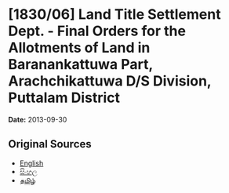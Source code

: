 # [1830/06] Land Title Settlement Dept. - Final Orders for the Allotments of Land in Baranankattuwa Part, Arachchikattuwa D/S Division, Puttalam District

**Date:** 2013-09-30

## Original Sources

- [English](https://documents.gov.lk/view/extra-gazettes/2013/9/1830-06_E.pdf)
- [සිංහල](https://documents.gov.lk/view/extra-gazettes/2013/9/1830-06_S.pdf)
- [தமிழ்](https://documents.gov.lk/view/extra-gazettes/2013/9/1830-06_T.pdf)
